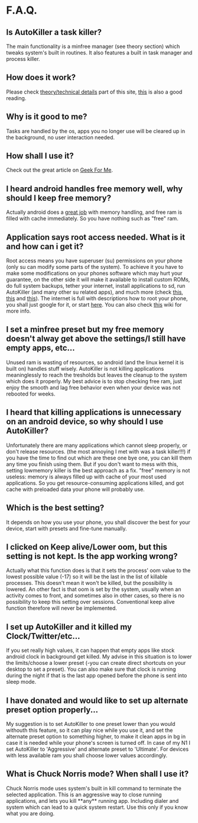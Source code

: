 # F.A.Q.

## Is AutoKiller a task killer?

The main functionality is a minfree manager (see theory section) which tweaks system's built in routines. It also features a built in task manager and process killer.

## How does it work?

Please check [theory/technical details](details.html "theory") part of this site, [this](http://androidforums.com/eris-all-things-root/158846-autokiller-vs-setcpu.html#post1452069) is also a good reading.

## Why is it good to me?

Tasks are handled by the os, apps you no longer use will be cleared up in the background, no user interaction needed.

## How shall I use it?

Check out the great article on [Geek For Me](http://geekfor.me/faq/autokiller/).

## I heard android handles free memory well, why should I keep free memory?

Actually android does a [great job](https://www.youtube.com/watch?v=ITfRuRkf2TM) with memory handling, and free ram is filled with cache immediately. So you have nothing such as "free" ram.

## Application says root access needed. What is it and how can i get it?

Root access means you have superuser (su) permissions on your phone (only su can modify some parts of the system). To achieve it you have to make some modifications on your phones software which may hurt your guarantee, on the other side it will make it available to install custom ROMs, do full system backups, tether your internet, install applications to sd, run AutoKiller (and many other su related apps), and much more (check [this](http://www.androidcentral.com/rooting-it-me-some-qa), [this](https://lifehacker.com/5342237/five-great-reasons-to-root-your-android-phone) and [this](http://androidsocialmedia.com/developments/android-g1-root-access-why-how)). The internet is full with descriptions how to root your phone, you shall just google for it, or start [here](http://theunlockr.com). You can also check [this](http://matrixrewriter.com/wiki/tiki-index.php?page=Root+%26+rooting+your+phones) wiki for more info.

## I set a minfree preset but my free memory doesn't alway get above the settings/I still have empty apps, etc...

Unused ram is wasting of resources, so android (and the linux kernel it is built on) handles stuff wisely. AutoKiller is not killing applications meaninglessly to reach the tresholds but leaves the cleanup to the system which does it properly. My best advice is to stop checking free ram, just enjoy the smooth and lag free behavior even when your device was not rebooted for weeks.

## I heard that killing applications is unnecessary on an android device, so why should I use AutoKiller?

Unfortunately there are many applications which cannot sleep properly, or don't release resources. (the most annoying I met with was a task killer!!!) if you have the time to find out which are these one bye one, you can kill them any time you finish using them. But if you don't want to mess with this, setting lowmemory killer is the best approach as a fix.
"free" memory is not useless: memory is always filled up with cache of your most used applications. So you get resource-consuming applications killed, and got cache with preloaded data your phone will probably use.

## Which is the best setting?

It depends on how you use your phone, you shall discover the best for your device, start with presets and fine-tune manually.

## I clicked on Keep alive/Lower oom, but this setting is not kept. Is the app working wrong?

Actually what this function does is that it sets the process' oom value to the lowest possible value (-17) so it will be the last in the list of killable processes. This doesn't mean it won't be killed, but the possibility is lowered. An other fact is that oom is set by the system, usually when an activity comes to front, and sometimes also in other cases, so there is no possibility to keep this setting over sessions. Conventional keep alive function therefore will never be implemented.

## I set up AutoKiller and it killed my Clock/Twitter/etc...

If you set really high values, it can happen that empty apps like stock android clock in background get killed. My advise in this situation is to lower the limits/choose a lower preset (-you can create direct shortcuts on your desktop to set a preset). You can also make sure that clock is running during the night if that is the last app opened before the phone is sent into sleep mode.

## I have donated and would like to set up alternate preset option properly...

My suggestion is to set AutoKiller to one preset lower than you would withouth this feature, so it can play nice while you use it, and set the alternate preset option to something higher, to make it clean apps in bg in case it is needed while your phone's screen is turned off. In case of my N1 I set AutoKiller to 'Aggressive' and alternate preset to 'Ultimate'. For devices with less available ram you shall choose lower values accordingly.

## What is Chuck Norris mode? When shall I use it?

Chuck Norris mode uses system's built in kill command to terminate the selected application. This is an aggressive way to close running applications, and lets you kill \*\*any\*\* running app. Including dialer and system which can lead to a quick system restart. Use this only if you know what you are doing.

